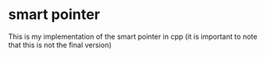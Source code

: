 # smart pointer
This is my implementation of the smart pointer in cpp (it is important to note that this is not the final version)
